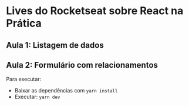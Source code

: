 # Lives do Rocketseat sobre React na Prática

## Aula 1: Listagem de dados
## Aula 2: Formulário com relacionamentos

Para executar:
- Baixar as dependências com ```yarn install```
- Executar: ```yarn dev```
